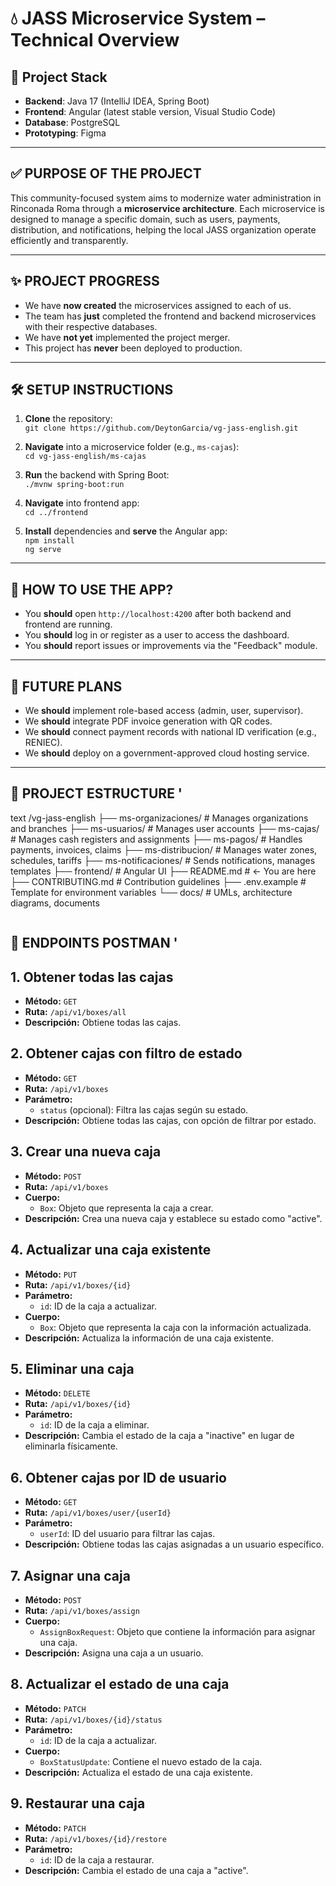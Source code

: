 # 💧 JASS Microservice System – Technical Overview

## 🔧 Project Stack
- **Backend**: Java 17 (IntelliJ IDEA, Spring Boot)
- **Frontend**: Angular (latest stable version, Visual Studio Code)
- **Database**: PostgreSQL
- **Prototyping**: Figma

---

## ✅ PURPOSE OF THE PROJECT
This community-focused system aims to modernize water administration in Rinconada Roma through a **microservice architecture**. Each microservice is designed to manage a specific domain, such as users, payments, distribution, and notifications, helping the local JASS organization operate efficiently and transparently.

---

## ✨ PROJECT PROGRESS
- We have **now created** the microservices assigned to each of us.  
- The team has **just** completed the frontend and backend microservices with their respective databases.  
- We have **not yet** implemented the project merger.  
- This project has **never** been deployed to production.  

---

## 🛠️ SETUP INSTRUCTIONS 
1. **Clone** the repository:  
   `git clone https://github.com/DeytonGarcia/vg-jass-english.git`

2. **Navigate** into a microservice folder (e.g., `ms-cajas`):  
   `cd vg-jass-english/ms-cajas`

3. **Run** the backend with Spring Boot:  
   `./mvnw spring-boot:run`

4. **Navigate** into frontend app:  
   `cd ../frontend`

5. **Install** dependencies and **serve** the Angular app:  
   `npm install`  
   `ng serve`

---

## 🧩 HOW TO USE THE APP?
- You **should** open `http://localhost:4200` after both backend and frontend are running.  
- You **should** log in or register as a user to access the dashboard.  
- You **should** report issues or improvements via the "Feedback" module.

---

## 🎯 FUTURE PLANS 
- We **should** implement role-based access (admin, user, supervisor).  
- We **should** integrate PDF invoice generation with QR codes.  
- We **should** connect payment records with national ID verification (e.g., RENIEC).  
- We **should** deploy on a government-approved cloud hosting service.

---

## 📁 PROJECT ESTRUCTURE '
text
/vg-jass-english
├── ms-organizaciones/     # Manages organizations and branches
├── ms-usuarios/           # Manages user accounts
├── ms-cajas/              # Manages cash registers and assignments
├── ms-pagos/              # Handles payments, invoices, claims
├── ms-distribucion/       # Manages water zones, schedules, tariffs
├── ms-notificaciones/     # Sends notifications, manages templates
├── frontend/              # Angular UI
├── README.md              # ← You are here
├── CONTRIBUTING.md        # Contribution guidelines
├── .env.example           # Template for environment variables
└── docs/                  # UMLs, architecture diagrams, documents
```
```
## 📁 ENDPOINTS POSTMAN '
## 1. Obtener todas las cajas
- **Método:** `GET`
- **Ruta:** `/api/v1/boxes/all`
- **Descripción:** Obtiene todas las cajas.

## 2. Obtener cajas con filtro de estado
- **Método:** `GET`
- **Ruta:** `/api/v1/boxes`
- **Parámetro:** 
  - `status` (opcional): Filtra las cajas según su estado.
- **Descripción:** Obtiene todas las cajas, con opción de filtrar por estado.

## 3. Crear una nueva caja
- **Método:** `POST`
- **Ruta:** `/api/v1/boxes`
- **Cuerpo:** 
  - `Box`: Objeto que representa la caja a crear.
- **Descripción:** Crea una nueva caja y establece su estado como "active".

## 4. Actualizar una caja existente
- **Método:** `PUT`
- **Ruta:** `/api/v1/boxes/{id}`
- **Parámetro:** 
  - `id`: ID de la caja a actualizar.
- **Cuerpo:** 
  - `Box`: Objeto que representa la caja con la información actualizada.
- **Descripción:** Actualiza la información de una caja existente.

## 5. Eliminar una caja
- **Método:** `DELETE`
- **Ruta:** `/api/v1/boxes/{id}`
- **Parámetro:** 
  - `id`: ID de la caja a eliminar.
- **Descripción:** Cambia el estado de la caja a "inactive" en lugar de eliminarla físicamente.

## 6. Obtener cajas por ID de usuario
- **Método:** `GET`
- **Ruta:** `/api/v1/boxes/user/{userId}`
- **Parámetro:** 
  - `userId`: ID del usuario para filtrar las cajas.
- **Descripción:** Obtiene todas las cajas asignadas a un usuario específico.

## 7. Asignar una caja
- **Método:** `POST`
- **Ruta:** `/api/v1/boxes/assign`
- **Cuerpo:** 
  - `AssignBoxRequest`: Objeto que contiene la información para asignar una caja.
- **Descripción:** Asigna una caja a un usuario.

## 8. Actualizar el estado de una caja
- **Método:** `PATCH`
- **Ruta:** `/api/v1/boxes/{id}/status`
- **Parámetro:** 
  - `id`: ID de la caja a actualizar.
- **Cuerpo:** 
  - `BoxStatusUpdate`: Contiene el nuevo estado de la caja.
- **Descripción:** Actualiza el estado de una caja existente.

## 9. Restaurar una caja
- **Método:** `PATCH`
- **Ruta:** `/api/v1/boxes/{id}/restore`
- **Parámetro:** 
  - `id`: ID de la caja a restaurar.
- **Descripción:** Cambia el estado de una caja a "active".
```

